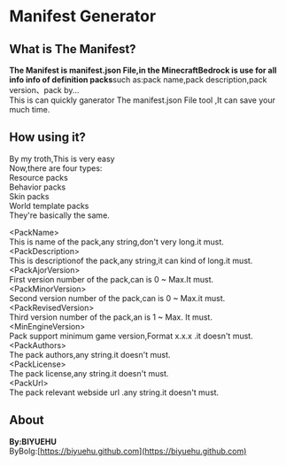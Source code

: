 # Manifest Generator  
## What is The Manifest?  
**The Manifest is manifest.json File,in the MinecraftBedrock is use for  all info info of definition packs**such as:pack name,pack description,pack version、pack by...  
This is can quickly ganerator The manifest.json File tool ,It can save your much time.  

## How using it?  
By my troth,This is very easy  
Now,there are four types:  
Resource packs  
Behavior packs  
Skin packs  
World template packs  
They're basically the same.  

\<PackName\>  
This is name of the pack,any string,don't very long.it must.  
\<PackDescription\>  
This is descriptionof the pack,any string,it can kind of long.it must.  
\<PackAjorVersion\>  
First version number of the pack,can is 0 ~ Max.It must.  
\<PackMinorVersion\>  
Second version number of the pack,can is 0 ~ Max.it must.  
\<PackRevisedVersion\>  
Third version number of the pack,an is 1 ~ Max. It must.  
\<MinEngineVersion\>  
Pack support minimum game version,Format x.x.x .it doesn't must.  
\<PackAuthors\>  
The pack authors,any string.it doesn't must.  
\<PackLicense\>  
The pack license,any string.it doesn't must.  
\<PackUrl\>  
The pack relevant webside url .any string.it doesn't must.  
  
## About  
**By:BIYUEHU**  
ByBolg:[https://biyuehu.github.com](https://biyuehu.github.com)

